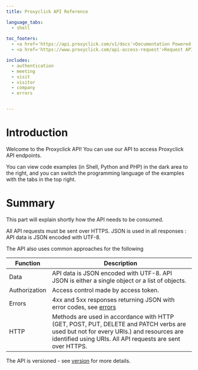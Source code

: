 ```yaml
---
title: Proxyclick API Reference

language_tabs:
  - shell
  
toc_footers:
  - <a href='https://api.proxyclick.com/v1/docs'>Documentation Powered by Proxyclick</a>
  - <a href='https://www.proxyclick.com/api-access-request'>Request API access</a>

includes:
  - authentication	
  - meeting
  - visit
  - visitor
  - company	
  - errors  


---
```


# Introduction

Welcome to the Proxyclick API! You can use our API to access Proxyclick API endpoints.

You can view code examples (in Shell, Python and PHP) in the dark area to the right, and you can switch the programming language of the examples with the tabs in the top right.


# Summary

This part will explain shortly how the API needs to be consumed.

All API requests must be sent over HTTPS.
JSON is used in all responses : API data is JSON encoded with UTF-8.

The API also uses common approaches for the following

Function | Description
-------- | -----------
Data | API data is JSON encoded with UTF-8. API JSON is either a single object or a list of objects.
Authorization |	Access control made by access token.
Errors | 4xx and 5xx responses returning JSON with error codes, see [errors](#errors)
HTTP | Methods are used in accordance with HTTP (GET, POST, PUT, DELETE and PATCH verbs are used but not for every URIs.) and resources are identified using URIs. All API requests are sent over HTTPS.

The API is versioned - see [version](#version) for more details. 




